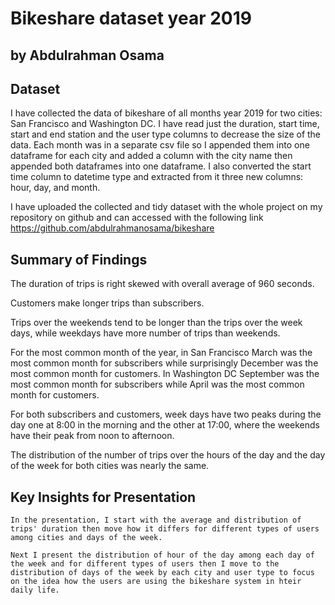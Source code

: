 # Bikeshare dataset year 2019
## by Abdulrahman Osama


## Dataset

I have collected the data of bikeshare of all months year 2019 for two cities: San Francisco and Washington DC. I have read just the duration, start time, start and end station and the user type columns to decrease the size of the data. Each month was in a separate csv file so I appended them into one dataframe for each city and added a column with the city name then appended both dataframes into one dataframe. I also converted the start time column to datetime type and extracted from it three new columns: hour, day, and month.

I have uploaded the collected and tidy dataset with the whole project on my repository on github and can accessed with the following link
https://github.com/abdulrahmanosama/bikeshare

## Summary of Findings

The duration of trips is right skewed with overall average of 960 seconds.

Customers make longer trips than subscribers.

Trips over the weekends tend to be longer than the trips over the week days, while weekdays have more number of trips than weekends.

For the most common month of the year, in San Francisco March was the most common month for subscribers while surprisingly December was the most common month for customers. In Washington DC September was the most common month for subscribers while April was the most common month for customers.

For both subscribers and customers, week days have two peaks during the day one at 8:00 in the morning and the other at 17:00, where the weekends have their peak from noon to afternoon.

The distribution of the number of trips over the hours of the day and the day of the week for both cities was nearly the same.


## Key Insights for Presentation

    In the presentation, I start with the average and distribution of trips' duration then move how it differs for different types of users among cities and days of the week.

    Next I present the distribution of hour of the day among each day of the week and for different types of users then I move to the distribution of days of the week by each city and user type to focus on the idea how the users are using the bikeshare system in hteir daily life.
